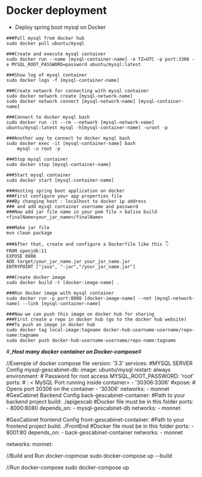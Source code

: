 # Docker deployment

- Deploy spring boot mysql on Docker
```text
###Pull mysql from docker hub
sudo docker pull ubuntu/mysql

###Create and execute mysql container
sudo docker run --name [mysql-container-name] -e TZ=UTC -p port:3306 -e MYSQL_ROOT_PASSWORD=password ubuntu/mysql:latest

###Show log of mysql container
sudo docker logs -f [mysql-container-name]

###Create network for connecting with mysql container
sudo docker network create [mysql-network-name]
sudo docker network connect [mysql-network-name] [mysql-container-name]

###Connect to docker mysql bash
sudo docker run -it --rm --network [mysql-network-name] ubuntu/mysql:latest mysql -h[mysql-container-name] -uroot -p

###Another way to connect to docker mysql bash
sudo docker exec -it [mysql-container-name] bash
	mysql -u root -p

###Stop mysql container
sudo docker stop [mysql-container-name]

###Start mysql container
sudo docker start [mysql-container-name]

###Hosting spring boot application on docker
###First configure your app properties file
###By changing host : localhost to docker ip address
### and add mysql container username and password
###Now add jar file name in your pom file > balise build
<finalName>your_jar_name</finalName>

###Make jar file
mvn clean package

###After that, create and configure a Dockerfile like this 👇
FROM openjdk:11
EXPOSE 8080
ADD target/your_jar_name.jar your_jar_name.jar
ENTRYPOINT ["java", "-jar","/your_jar_name.jar"]

###Create docker image
sudo docker build -t [docker-image-name] .

###Run docker image with mysql container
sudo docker run -p port:8080 [docker-image-name] --net [mysql-network-name] --link [mysql-container-name]

###Now we can push this image on docker hub for sharing
###First create a repo in docker hub (go to the docker hub website)
###To push an image in docker hub
sudo docker tag local-image:tagname docker-hub-username-username/repo-name:tagname
sudo docker push docker-hub-username-username/repo-name:tagname
```

#______________Host many docker container on Docker-compose_____________#

//Exemple of docker compose file
version: '3.3'
services:
  #MYSQL SERVER Config
  mysql-gescabinet-db:
    image: ubuntu/mysql
    restart: always
    environment:
      # Password for root access
      MYSQL_ROOT_PASSWORD: 'root'
    ports:
      # <Port exposed> : < MySQL Port running inside container>
      - '30306:3306'
    #xpose:
      # Opens port 30306 on the container
      - '30306'
    networks:
      - monnet  
  #GesCabinet Backend Config
  back-gescabinet-container:
    #Path to your backend project
    build: ./apigescab	#Docker file must be in this folder
    ports:
      - 8000:8080
    depends_on:
      - mysql-gescabinet-db
    networks:
      - monnet

  #GesCabinet frontend Config
  front-gescabinet-container:
    #Path to your frontend project
    build: ./FrontEnd	#Docker file must be in this folder
    ports:
      - 8001:80
    depends_on:
      - back-gescabinet-container
    networks:
      - monnet
      
networks:
  monnet:


//Build and Run docker-copmose
sudo docker-compose up --build

//Run docker-compose
sudo docker-compose up
